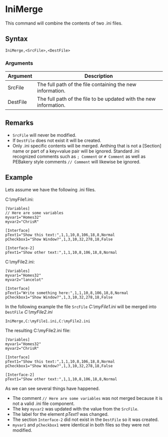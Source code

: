 # IniMerge

This command will combine the contents of two .ini files.

## Syntax

```pebakery
IniMerge,<SrcFile>,<DestFile>
```

### Arguments

| Argument | Description |
| --- | --- |
| SrcFile | The full path of the file containing the new information. |
| DestFile | The full path of the file to be updated with the new information. |

## Remarks

+ `SrcFile` will never be modified.
+ If `DestFile` does not exist it will be created.
+ Only .ini specific contents will be merged. Anthing that is not a [Section] name or part of a key=value pair will be ignored. Standard .ini recognized comments such as `; Comment` or `# Comment` as well as PEBakery style comments `// Comment` will likewise be ignored.

## Example

Lets assume we have the following .ini files.

C:\myFile1.ini:

```pebakery
[Variables]
// Here are some variables
myvar1="Homes32"
myvar2="ChrisR"

[Interface]
pText1="Show this text:",1,1,10,8,106,18,8,Normal
pCheckbox1="Show Window?",1,3,10,32,278,18,False

[Interface-2]
pText1="Show other text:",1,1,10,8,106,18,8,Normal
```

C:\myFile2.ini:

```pebakery
[Variables]
myvar1="Homes32"
myvar2="lancelot"

[Interface]
pText1="Write something here:",1,1,10,8,106,18,8,Normal
pCheckbox1="Show Window?",1,3,10,32,278,18,False
```

In the following example the file `SrcFile` *C:\myFile1.ini* will be merged into `DestFile` *C:\myFile2.ini*

```pebakery
IniMerge,C:\myFile1.ini,C:\myFile2.ini
```

The resulting C:\myFile2.ini file:

```pebakery
[Variables]
myvar1="Homes32"
myvar2="ChrisR"

[Interface]
pText1="Show this text:",1,1,10,8,106,18,8,Normal
pCheckbox1="Show Window?",1,3,10,32,278,18,False

[Interface-2]
pText1="Show other text:",1,1,10,8,106,18,8,Normal
```

As we can see several things have happened.

+ The comment `// Here are some variables` was not merged because it is not a valid .ini file component.
+ The key `myvar2` was updated with the value from the `SrcFile`.
+ The label for the element *pText1* was changed.
+ The section `Interface-2` did not exist in the `DestFile` so it was created.
+ `myvar1` and `pCheckbox1` were identical in both files so they were not modified.

